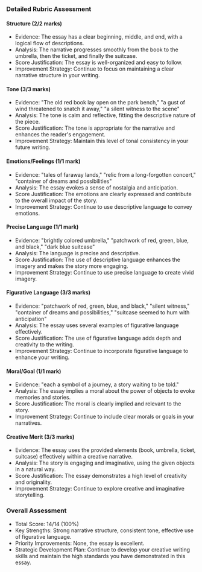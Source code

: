 ### Detailed Rubric Assessment

#### Structure (2/2 marks)

- Evidence: The essay has a clear beginning, middle, and end, with a logical flow of descriptions.
- Analysis: The narrative progresses smoothly from the book to the umbrella, then the ticket, and finally the suitcase.
- Score Justification: The essay is well-organized and easy to follow.
- Improvement Strategy: Continue to focus on maintaining a clear narrative structure in your writing.

#### Tone (3/3 marks)

- Evidence: "The old red book lay open on the park bench," "a gust of wind threatened to snatch it away," "a silent witness to the scene"
- Analysis: The tone is calm and reflective, fitting the descriptive nature of the piece.
- Score Justification: The tone is appropriate for the narrative and enhances the reader's engagement.
- Improvement Strategy: Maintain this level of tonal consistency in your future writing.

#### Emotions/Feelings (1/1 mark)

- Evidence: "tales of faraway lands," "relic from a long-forgotten concert," "container of dreams and possibilities"
- Analysis: The essay evokes a sense of nostalgia and anticipation.
- Score Justification: The emotions are clearly expressed and contribute to the overall impact of the story.
- Improvement Strategy: Continue to use descriptive language to convey emotions.

#### Precise Language (1/1 mark)

- Evidence: "brightly colored umbrella," "patchwork of red, green, blue, and black," "dark blue suitcase"
- Analysis: The language is precise and descriptive.
- Score Justification: The use of descriptive language enhances the imagery and makes the story more engaging.
- Improvement Strategy: Continue to use precise language to create vivid imagery.

#### Figurative Language (3/3 marks)

- Evidence: "patchwork of red, green, blue, and black," "silent witness," "container of dreams and possibilities," "suitcase seemed to hum with anticipation"
- Analysis: The essay uses several examples of figurative language effectively.
- Score Justification: The use of figurative language adds depth and creativity to the writing.
- Improvement Strategy: Continue to incorporate figurative language to enhance your writing.

#### Moral/Goal (1/1 mark)

- Evidence: "each a symbol of a journey, a story waiting to be told."
- Analysis: The essay implies a moral about the power of objects to evoke memories and stories.
- Score Justification: The moral is clearly implied and relevant to the story.
- Improvement Strategy: Continue to include clear morals or goals in your narratives.

#### Creative Merit (3/3 marks)

- Evidence: The essay uses the provided elements (book, umbrella, ticket, suitcase) effectively within a creative narrative.
- Analysis: The story is engaging and imaginative, using the given objects in a natural way.
- Score Justification: The essay demonstrates a high level of creativity and originality.
- Improvement Strategy: Continue to explore creative and imaginative storytelling.

### Overall Assessment

- Total Score: 14/14 (100%)
- Key Strengths: Strong narrative structure, consistent tone, effective use of figurative language.
- Priority Improvements: None, the essay is excellent.
- Strategic Development Plan: Continue to develop your creative writing skills and maintain the high standards you have demonstrated in this essay.
